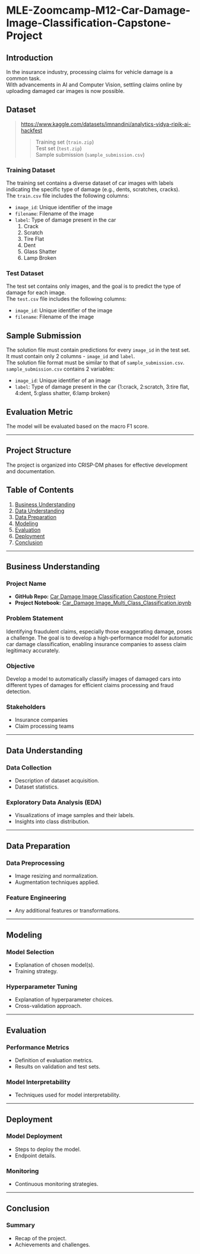 # MLE-Zoomcamp-M12-Car-Damage-Image-Classification-Capstone-Project

## Introduction

In the insurance industry, processing claims for vehicle damage is a common task.<br>
With advancements in AI and Computer Vision, settling claims online by uploading damaged car images is now possible.

## Dataset

> https://www.kaggle.com/datasets/imnandini/analytics-vidya-ripik-ai-hackfest
>> Training set (`train.zip`)<br>
>> Test set (`test.zip`)<br>
>> Sample submission (`sample_submission.csv`)

### Training Dataset

The training set contains a diverse dataset of car images with labels indicating the specific type of damage (e.g., dents, scratches, cracks).<br>
The `train.csv` file includes the following columns:

- `image_id`: Unique identifier of the image<br>
- `filename`: Filename of the image<br>
- `label`: Type of damage present in the car<br>
  1. Crack
  2. Scratch
  3. Tire Flat
  4. Dent
  5. Glass Shatter
  6. Lamp Broken

### Test Dataset

The test set contains only images, and the goal is to predict the type of damage for each image.<br>
The `test.csv` file includes the following columns:

- `image_id`: Unique identifier of the image
- `filename`: Filename of the image

## Sample Submission

The solution file must contain predictions for every `image_id` in the test set. It must contain only 2 columns - `image_id` and `label`.<br>
The solution file format must be similar to that of `sample_submission.csv`. `sample_submission.csv` contains 2 variables:

- `image_id`: Unique identifier of an image
- `label`: Type of damage present in the car {1:crack, 2:scratch, 3:tire flat, 4:dent, 5:glass shatter, 6:lamp broken}

## Evaluation Metric

The model will be evaluated based on the macro F1 score.

---

## Project Structure

The project is organized into CRISP-DM phases for effective development and documentation.

## Table of Contents

1. [Business Understanding](#business-understanding)
2. [Data Understanding](#data-understanding)
3. [Data Preparation](#data-preparation)
4. [Modeling](#modeling)
5. [Evaluation](#evaluation)
6. [Deployment](#deployment)
7. [Conclusion](#conclusion)

---

## Business Understanding

### Project Name

- **GitHub Repo:** [Car Damage Image Classification Capstone Project](https://github.com/yourusername/multiclass-classification)
- **Project Notebook:** [Car_Damage Image_Multi_Class_Classification.ipynb](path/to/your/notebook.ipynb)

### Problem Statement
Identifying fraudulent claims, especially those exaggerating damage, poses a challenge. The goal is to develop a high-performance model for automatic car damage classification, enabling insurance companies to assess claim legitimacy accurately.

### Objective

Develop a model to automatically classify images of damaged cars into different types of damages for efficient claims processing and fraud detection.

### Stakeholders

- Insurance companies
- Claim processing teams

---

## Data Understanding

### Data Collection

- Description of dataset acquisition.
- Dataset statistics.

### Exploratory Data Analysis (EDA)

- Visualizations of image samples and their labels.
- Insights into class distribution.

---

## Data Preparation

### Data Preprocessing

- Image resizing and normalization.
- Augmentation techniques applied.

### Feature Engineering

- Any additional features or transformations.

---

## Modeling

### Model Selection

- Explanation of chosen model(s).
- Training strategy.

### Hyperparameter Tuning

- Explanation of hyperparameter choices.
- Cross-validation approach.

---

## Evaluation

### Performance Metrics

- Definition of evaluation metrics.
- Results on validation and test sets.

### Model Interpretability

- Techniques used for model interpretability.

---

## Deployment

### Model Deployment

- Steps to deploy the model.
- Endpoint details.

### Monitoring

- Continuous monitoring strategies.

---

## Conclusion

### Summary

- Recap of the project.
- Achievements and challenges.
